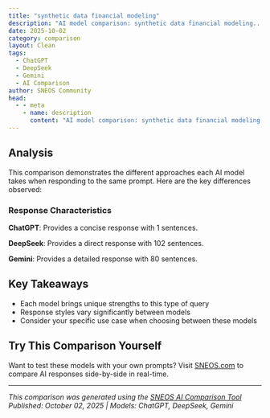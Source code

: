 ```yaml
---
title: "synthetic data financial modeling"
description: "AI model comparison: synthetic data financial modeling..."
date: 2025-10-02
category: comparison
layout: Clean
tags:
  - ChatGPT
  - DeepSeek
  - Gemini
  - AI Comparison
author: SNEOS Community
head:
  - - meta
    - name: description
      content: "AI model comparison: synthetic data financial modeling..."
---
```


<ChatComparison
  title="synthetic data financial modeling"
  prompt="synthetic data financial modeling"
  :responses='{
    "ChatGPT": "Synthetic data generation is an important technique used in various fields, including financial modeling. It involves creating artificial datasets that mirror the statistical properties of real-world data without using actual sensitive information. This approach is especially valuable in finance for several reasons, including:\n\n1. **Privacy and Compliance**: Financial data often contains sensitive information subject to regulations like GDPR or HIPAA. Synthetic data allows organizations to create datasets that maintain the statistical characteristics of the original data while protecting individual privacy.\n\n2. **Data Scarcity**: In many financial contexts, obtaining enough data for reliable modeling can be challenging. Synthetic data generation can help augment smaller datasets, allowing for better training of machine learning models.\n\n3. **Testing and Validation**: Financial models can be sensitive to changes in input data. Synthetic data can be used to create stress tests or scenarios that may not exist in historical data, helping to assess the robustness of models under varied conditions.\n\n4. **Diversity in Modeling Scenarios**: Firms can create diverse datasets that reflect a variety of market conditions, economic scenarios, or stress events, which can be beneficial in risk management and strategy development.\n\n### Methods of Generating Synthetic Data\n\n1. **Statistical Methods**:\n   - **Parametric Models**: Use statistical distributions (like Normal, Poisson, etc.) to generate data points based on estimated parameters from the real data.\n   - **Non-parametric Models**: Use techniques like bootstrapping, where samples are drawn from the existing data with replacement.\n\n2. **Machine Learning Techniques**:\n   - **Generative Adversarial Networks (GANs)**: A class of neural networks where two networks (a generator and a discriminator) are trained simultaneously. The generator creates synthetic data, while the discriminator evaluates its authenticity based on real data.\n   - **Variational Autoencoders (VAEs)**: A type of neural network that learns to encode real data into a smaller latent representation and then decode it back into data, allowing for new synthetic data generation.\n\n3. **Agent-based Modeling**: Create models that simulate the behavior of individual actors in a financial system, such as traders or consumers, producing synthetic transaction or market data reflecting their interactions.\n\n4. **Simulation**: Use various simulation techniques (Monte Carlo methods, event-driven simulation) to create synthetic datasets based on defined rules and behaviors.\n\n### Applications in Financial Modeling\n\n1. **Risk Management**: Synthetic data can simulate various risk scenarios to stress-test financial models and evaluate potential losses in adverse conditions.\n\n2. **Algorithmic Trading**: Create synthetic market datasets for backtesting trading algorithms without exposing them to the volatility of real markets.\n\n3. **Credit Scoring**: Generate synthetic credit histories to test scoring models or for use in model development without using real customer data.\n\n4. **Fraud Detection**: Use synthetic transaction data reflecting both legitimate behavior and fraudulent patterns to train detection algorithms.\n\n5. **Portfolio Optimization**: Develop synthetic market conditions to evaluate the performance of different asset allocation strategies without relying solely on historical market data.\n\n### Challenges\n\nWhile synthetic data has many benefits, there are challenges that practitioners must address:\n\n- **Validation**: Ensuring that synthetic data accurately represents the properties of real data and behaves similarly under various conditions.\n- **Bias**: If the original data has biases, these can be perpetuated in synthetic datasets, which may lead to misleading conclusions.\n- **Complexity**: Some financial phenomena are well-captured by synthetic data generation techniques; however, many market behaviors are influenced by myriad unpredictable factors.\n\n### Conclusion\n\nSynthetic data is a powerful tool in financial modeling, enabling organizations to create robust, diverse, and privacy-conscious datasets. Understanding the methods and applications of synthetic data can greatly enhance financial analysis, modeling, and risk management efforts.",
    "DeepSeek": "Of course. This is a fantastic and highly relevant topic. Synthetic data is revolutionizing financial modeling by overcoming some of the industry\u0027s most significant challenges.\n\nHere\u2019s a comprehensive breakdown of synthetic data in financial modeling, covering its **what, why, how, use cases, and challenges**.\n\n---\n\n### 1. What is Synthetic Data?\n\nSynthetic data is artificially generated data that mimics the statistical properties and patterns of real-world data without containing any actual, sensitive information. It\u0027s not just \u0022random numbers\u0022; it\u0027s a mathematically rigorous proxy for real data.\n\nIn finance, this means creating synthetic:\n*   **Time-series data:** Stock prices, interest rates, FX rates.\n*   **Tabular data:** Customer profiles, loan applications, transaction records.\n*   **Network data:** Transaction graphs for fraud detection.\n\n### 2. Why Use Synthetic Data in Finance? (The Drivers)\n\nThe financial industry is a perfect candidate for synthetic data due to several inherent constraints:\n\n*   **Data Privacy and Regulations:** Real financial data is extremely sensitive. Regulations like GDPR, CCPA, and financial-specific rules (e.g., Basel Accords) make sharing and using real customer data difficult and risky. Synthetic data contains no personal identifiable information (PII), drastically reducing compliance overhead.\n*   **Data Scarcity for Rare Events:** Models for predicting rare events like **fraud** or **extreme market crashes** suffer from a lack of examples. Real data might have only a handful of \u0022black swan\u0022 events. Synthetic data can be engineered to generate a balanced dataset with many more of these rare cases.\n*   **Model Robustness and Stress Testing:** Regulators require banks to test their models under extreme but plausible scenarios. Historical data may not contain all necessary scenarios. Synthetic data can simulate these \u0022what-if\u0022 conditions (e.g., a simultaneous 30% market drop and a spike in unemployment).\n*   **Accelerating R\u0026D and Collaboration:** Data scientists can freely share synthetic datasets with external partners, cloud providers, or across different departments without security concerns, speeding up innovation.\n*   **Overcoming Data Silos:** In large institutions, data is often locked in silos. A synthetic, representative version can be created and shared more easily for preliminary analysis and model development.\n\n---\n\n### 3. How is Synthetic Data Generated for Finance?\n\nThe method chosen depends on the goal and the type of data.\n\n#### **A) For Tabular Data (e.g., Customer Data)**\n\n1.  **Generative Adversarial Networks (GANs):** The most popular modern approach. Two neural networks compete:\n    *   The **Generator** creates fake data.\n    *   The **Discriminator** tries to distinguish real from fake data.\n    *   Through training, the generator becomes so good that the discriminator can\u0027t tell the difference, resulting in high-quality synthetic data.\n    *   **Variants:** CTGAN, TVAE (Tabulur Variational Autoencoders) are specifically designed for tabular data, handling mixed data types (continuous \u0026 categorical) well.\n\n2.  **Variational Autoencoders (VAEs):** Encode data into a latent space and then sample from that space to generate new, similar data points.\n\n3.  **Bayesian Networks:** Model the probabilistic relationships between variables. Once the network structure is learned from real data, new samples can be generated.\n\n#### **B) For Time-Series Data (e.g., Stock Prices)**\n\nThis is more complex as it must preserve temporal dependencies (e.g., volatility clustering, autocorrelation).\n\n1.  **TimeGAN (Time-series Generative Adversarial Networks):** A specialized GAN that incorporates supervised learning to capture the temporal dynamics of sequential data.\n2.  **Quant GANs:** A finance-specific GAN that uses a financial stochastic differential equation (SDE) as a foundation for the generator, ensuring it learns realistic financial properties like stochastic volatility.\n3.  **Diffusion Models:** The technology behind image generators like DALL-E, now being adapted for time-series. They work by progressively adding noise to data and then learning to reverse the process.\n4.  **Rule-Based \u0026 Statistical Models:**\n    *   **Geometric Brownian Motion (GBM):** The classic model for stock prices. Simple but doesn\u0027t capture volatility clustering.\n    *   **GARCH Models:** Can be used to generate synthetic returns that exhibit realistic volatility dynamics.\n\n---\n\n### 4. Key Use Cases \u0026 Applications\n\n| Use Case | Problem with Real Data | How Synthetic Data Helps |\n| :--- | :--- | :--- |\n| **Fraud Detection** | Fraudulent transactions are rare (\u003C1%). Models become biased towards the \u0022normal\u0022 class. | Generate high-quality synthetic fraud cases to create a balanced dataset, significantly improving model accuracy. |\n| **Algorithmic Trading** | Back-testing on limited historical data leads to overfitting. Strategies may fail in unseen market conditions. | Generate vast amounts of synthetic market data reflecting various regimes (bull, bear, high-vol) to robustly test and train trading algos. |\n| **Credit Risk Modeling** | Lack of default data for specific customer segments (e.g., young professionals with high income). Privacy concerns limit data access. | Create synthetic customer profiles with default flags, allowing for more accurate and fair credit scoring across all demographics. |\n| **Anti-Money Laundering (AML)** | Money laundering patterns are complex and evolving. Real data for training is scarce and highly confidential. | Simulate complex transaction laundering networks to train more effective AML detection systems without exposing real customer data. |\n| **Stress Testing \u0026 Scenario Analysis** | Historical data doesn\u0027t contain all possible adverse scenarios (e.g., a modern-day digital bank run). | Model and generate data for \u0022tail-risk\u0022 scenarios (e.g., cyber-attack induced panic-selling) to test bank resilience. |\n| **Product Development \u0026 Marketing** | Testing new financial products (e.g., a new loan type) is risky without knowing potential customer uptake. | Generate synthetic customer bases to simulate the launch and forecast demand, optimizing product features and marketing strategy. |\n\n---\n\n### 5. Challenges, Risks, and Best Practices\n\nSynthetic data is powerful, but not a magic bullet.\n\n*   **Faithfulness to Reality:** The synthetic data is only as good as the model that generated it. If the generative model misses a subtle, real-world correlation, the synthetic data will too, leading to flawed \u0022insights.\u0022 This is the **\u0022Black Box\u0022 Problem**.\n*   **Data Leakage \u0026 Memorization:** Poorly trained models can simply memorize and regurgitate parts of the real training data, potentially leaking sensitive information.\n*   **Validation is Crucial:** You must rigorously validate that the synthetic data preserves:\n    *   **Marginal Distributions:** The distribution of each individual column.\n    *   **Correlation Structure:** Relationships between variables.\n    *   **Temporal Dynamics:** For time-series, autocorrelation, and volatility patterns.\n    *   **Statistical Distance:** Using metrics like Wasserstein distance or KS tests to measure similarity.\n*   **Regulatory Acceptance:** While growing, regulatory bodies are still formulating their stance on the use of synthetic data for model validation and reporting. Transparency in the generation process is key.\n\n### Conclusion\n\nSynthetic data is a transformative technology for financial modeling. It acts as a key that unlocks sensitive data silos, amplifies rare but critical events, and enables robust testing in simulated environments. While challenges around fidelity and validation remain, its ability to accelerate innovation while maintaining privacy and compliance makes it an indispensable tool for the future of finance. The most successful institutions will be those that learn to harness its power responsibly.",
    "Gemini": "## Synthetic Data in Financial Modeling: A Powerful Tool with Caveats\n\nSynthetic data is artificially generated data designed to mimic real data. In financial modeling, it\u0027s used when real data is scarce, unavailable, privacy-sensitive, or to augment existing datasets for various purposes.  It\u0027s becoming increasingly popular due to advancements in machine learning and the increasing need for robust and explainable models.\n\n**Why use Synthetic Data in Financial Modeling?**\n\n*   **Overcoming Data Scarcity:** In many financial areas, especially for novel instruments or niche markets, historical data is limited. Synthetic data can fill these gaps.\n*   **Addressing Privacy Concerns:** Financial data is often sensitive, containing customer information or proprietary trading strategies. Synthetic data can be created without revealing real identities or confidential details, allowing for model development and testing while adhering to privacy regulations (e.g., GDPR, CCPA).\n*   **Scenario Planning and Stress Testing:**  Synthetic data allows modelers to simulate various market conditions and extreme events (e.g., economic recessions, flash crashes) that have not been observed historically. This is crucial for stress testing models and assessing their robustness under adverse scenarios.\n*   **Model Debugging and Validation:**  By creating synthetic datasets with known properties, modelers can systematically test and debug their algorithms. This helps identify biases, errors, or limitations in the model\u0027s design.\n*   **Augmenting Real Data:**  Synthetic data can be combined with real data to improve model performance, especially when dealing with imbalanced datasets or rare events. For example, one might generate more fraudulent transaction data to better train a fraud detection model.\n*   **Developing New Financial Products:**  When introducing a new financial product, there may be no historical data to train models. Synthetic data can be used to simulate the product\u0027s performance under various market conditions, aiding in pricing, risk management, and marketing efforts.\n*   **Faster Prototyping and Development:**  Synthetic data enables rapid model prototyping and experimentation without the delays associated with acquiring and cleaning real data.\n\n**Applications of Synthetic Data in Financial Modeling:**\n\n*   **Fraud Detection:** Generating synthetic transaction data with realistic fraudulent patterns to train and improve fraud detection algorithms.\n*   **Credit Risk Modeling:** Creating synthetic credit histories to assess the creditworthiness of individuals or businesses, especially when dealing with limited historical data or underserved populations.\n*   **Algorithmic Trading:** Simulating market dynamics and generating synthetic order book data to backtest and optimize trading strategies.\n*   **Portfolio Optimization:** Generating synthetic asset price data to evaluate different portfolio allocation strategies under various market conditions.\n*   **Insurance Modeling:**  Creating synthetic insurance claims data to improve risk assessment and pricing models.\n*   **Anti-Money Laundering (AML):** Generating synthetic transaction data with suspicious patterns to train and enhance AML detection systems.\n*   **Predictive Analytics:**  Using synthetic data to predict customer behavior, such as churn, investment decisions, or loan defaults.\n*   **Derivative Pricing:** Simulating underlying asset price movements to price and hedge derivatives.\n*   **Regulatory Compliance:**  Using synthetic data to test and validate compliance models without exposing sensitive customer data.\n\n**Techniques for Generating Synthetic Financial Data:**\n\n*   **Statistical Modeling:**\n    *   **Parametric Methods:**  Assume the real data follows a specific distribution (e.g., normal distribution, log-normal distribution) and generate synthetic data based on estimated parameters.  Simple to implement, but may not capture complex dependencies.\n    *   **Non-Parametric Methods:**  Use techniques like kernel density estimation or bootstrapping to create synthetic data without assuming a specific distribution. More flexible than parametric methods, but can be computationally intensive.\n    *   **Copulas:**  Model the dependencies between variables separately from their marginal distributions. Allows for capturing complex correlations even when variables have different distributions.  Useful for modeling financial data with non-linear dependencies.\n*   **Agent-Based Modeling (ABM):**  Simulate the behavior of individual agents (e.g., traders, consumers, companies) and their interactions to generate aggregate market data. Useful for capturing emergent phenomena and complex dynamics.  Can be computationally expensive and require careful calibration.\n*   **Machine Learning:**\n    *   **Generative Adversarial Networks (GANs):**  Train a generator network to create synthetic data that mimics the real data and a discriminator network to distinguish between real and synthetic data.  GANs can generate high-quality synthetic data that captures complex patterns and dependencies.  Requires significant computational resources and expertise.\n    *   **Variational Autoencoders (VAEs):**  Learn a latent representation of the real data and then generate synthetic data from this latent space.  VAEs are more stable than GANs but may generate less realistic data.\n    *   **Autoregressive Models:**  Predict the next data point based on previous data points. Can be used to generate time-series data.\n\n**Challenges and Considerations:**\n\n*   **Data Quality:** Synthetic data should accurately reflect the statistical properties and dependencies of the real data. Poorly generated synthetic data can lead to biased or inaccurate models.\n*   **Privacy Protection:** Even with synthetic data, it\u0027s important to ensure that individual identities cannot be re-identified (e.g., through differential privacy techniques).\n*   **Bias:** Synthetic data can unintentionally inherit or amplify biases present in the real data.\n*   **Model Validation:**  It\u0027s crucial to validate the performance of models trained on synthetic data using real data whenever possible.\n*   **Complexity:** Generating high-quality synthetic data can be computationally intensive and require specialized expertise.\n*   **Regulation and Compliance:**  Be aware of regulatory guidelines regarding the use of synthetic data, especially in privacy-sensitive areas.\n*   **Explainability:**  Ensure that the process for generating synthetic data is transparent and explainable.\n\n**Best Practices:**\n\n*   **Understand the Real Data:**  Thoroughly analyze the real data to identify its key characteristics, distributions, and dependencies.\n*   **Choose the Right Generation Technique:** Select the synthetic data generation technique that is most appropriate for the specific application and data characteristics.\n*   **Validate the Synthetic Data:**  Compare the statistical properties of the synthetic data to those of the real data to ensure that it is representative.  Use statistical tests and visualizations.\n*   **Test Model Performance on Real Data:** Evaluate the performance of models trained on synthetic data using real data to assess their generalization ability.\n*   **Document the Synthetic Data Generation Process:**  Clearly document the methods and parameters used to generate the synthetic data.\n*   **Consider Differential Privacy:** Implement differential privacy techniques to further protect the privacy of the real data.\n*   **Stay Updated on Research:** The field of synthetic data generation is rapidly evolving, so it\u0027s important to stay updated on the latest research and techniques.\n\n**Tools and Libraries:**\n\n*   **Python:**\n    *   **Synthetic Data Vault (SDV):**  A comprehensive Python library for generating synthetic data, including support for various data types and privacy techniques.\n    *   **sklearn.datasets.make_classification, sklearn.datasets.make_regression:**  Functions in scikit-learn for generating simple synthetic datasets for classification and regression tasks.\n    *   **TensorFlow and PyTorch:**  Deep learning frameworks that can be used to build GANs and VAEs for synthetic data generation.\n    *   **R packages** such as \u0022synthpop\u0022\n*   **Specialized Platforms:** Several companies offer platforms and services for generating and managing synthetic data.\n\n**In Conclusion:**\n\nSynthetic data is a valuable tool for financial modeling, offering solutions to data scarcity, privacy concerns, and the need for robust scenario planning. However, it\u0027s important to carefully consider the challenges and limitations of synthetic data and to follow best practices to ensure that it is used effectively and responsibly. As the technology continues to evolve, synthetic data is likely to play an increasingly important role in shaping the future of financial modeling and data science.\n"
  }'
  published-date="13:13"
/>

## Analysis

This comparison demonstrates the different approaches each AI model takes when responding to the same prompt. Here are the key differences observed:

### Response Characteristics

**ChatGPT**: Provides a concise response with 1 sentences. 

**DeepSeek**: Provides a direct response with 102 sentences. 

**Gemini**: Provides a detailed response with 80 sentences. 

## Key Takeaways

- Each model brings unique strengths to this type of query
- Response styles vary significantly between models
- Consider your specific use case when choosing between these models

## Try This Comparison Yourself

Want to test these models with your own prompts? Visit [SNEOS.com](https://sneos.com) to compare AI responses side-by-side in real-time.

---

*This comparison was generated using the [SNEOS AI Comparison Tool](https://sneos.com)*
*Published: October 02, 2025 | Models: ChatGPT, DeepSeek, Gemini*
